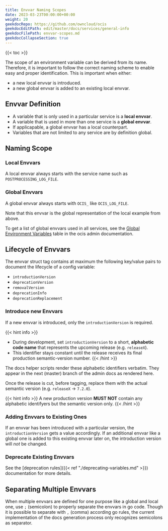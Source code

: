 ```yaml
---
title: Envvar Naming Scopes
date: 2023-03-23T00:00:00+00:00
weight: 20
geekdocRepo: https://github.com/owncloud/ocis
geekdocEditPath: edit/master/docs/services/general-info
geekdocFilePath: envvar-scopes.md
geekdocCollapseSection: true
---
```


{{< toc >}}

The scope of an environment variable can be derived from its name. Therefore, it is important to follow the correct naming scheme to enable easy and proper identification. This is important when either:

-   a new local envvar is introduced.
-   a new global envvar is added to an existing local envvar.

## Envvar Definition

-   A variable that is only used in a particular service is a **local envvar**.
-   A variable that is used in more than one service is a **global envvar**.
-   If applicapable, a global envvar has a local counterpart.
-   Variables that are not limited to any service are by definition global.

## Naming Scope

### Local Envvars

A local envvar always starts with the service name such as `POSTPROCESSING_LOG_FILE`.

### Global Envvars

A global envvar always starts with `OCIS_` like `OCIS_LOG_FILE`.

Note that this envvar is the global representation of the local example from above.

To get a list of global envvars used in all services, see the [Global Environment Variables](https://doc.owncloud.com/ocis/next/deployment/services/env-vars-special-scope.html#global-environment-variables) table in the ocis admin documentation.

## Lifecycle of Envvars

The envvar struct tag contains at maximum the following key/value pairs to document the lifecycle of a config variable:

* `introductionVersion`
* `deprecationVersion`
* `removalVersion`
* `deprecationInfo`
* `deprecationReplacement`

### Introduce new Envvars

If a new envvar is introduced, only the `introductionVersion` is required.

{{< hint info >}}
* During development, set `introductionVersion` to a short, **alphabetic code name** that represents the upcoming release (e.g. `releaseX`).
* This identifier stays constant until the release receives its final production semantic-version number.
{{< /hint >}}

The docs helper scripts render these alphabetic identifiers verbatim. They appear in the next (master) branch of the admin docs as rendered here.

Once the release is cut, before tagging, replace them with the actual semantic version (e.g. `releaseX` → `7.2.0`). 

{{< hint info >}}
A new production version **MUST NOT** contain any alphabetic identifyers but the semantic version only.
{{< /hint >}}

### Adding Envvars to Existing Ones

If an envvar has been introduced with a particular version, the `introductionVersion` gets a value accordingly. If an additional envvar like a global one is added to this existing envvar later on, the introduction version will *not* be changed.

### Deprecate Existing Envvars

See the [deprecation rules]({{< ref "./deprecating-variables.md" >}}) documentation for more details.

## Separating Multiple Envvars

When multiple envvars are defined for one purpose like a global and local one, use `;` (semicolon) to properly separate the envvars in go code. Though it is possible to separate with `,` (comma) according go rules, the current implementation of the docs generation process only recognizes semicolons as separator.
